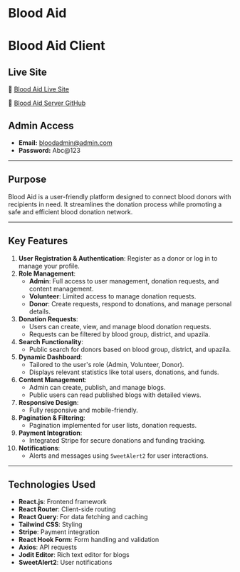 # Blood Aid

# Blood Aid Client

## Live Site

🔗 [Blood Aid Live Site](https://blood-aid-by-alifa.web.app)

🔗 [Blood Aid Server GitHub](https://github.com/alifa-ara-heya/blood-aid-server)

## Admin Access

- **Email:** bloodadmin@admin.com
- **Password:** Abc@123

---

## Purpose

Blood Aid is a user-friendly platform designed to connect blood donors with recipients in need. It streamlines the donation process while promoting a safe and efficient blood donation network.

---

## Key Features

1. **User Registration & Authentication**: Register as a donor or log in to manage your profile.
2. **Role Management**:
   - **Admin**: Full access to user management, donation requests, and content management.
   - **Volunteer**: Limited access to manage donation requests.
   - **Donor**: Create requests, respond to donations, and manage personal details.
3. **Donation Requests**:
   - Users can create, view, and manage blood donation requests.
   - Requests can be filtered by blood group, district, and upazila.
4. **Search Functionality**:
   - Public search for donors based on blood group, district, and upazila.
5. **Dynamic Dashboard**:
   - Tailored to the user's role (Admin, Volunteer, Donor).
   - Displays relevant statistics like total users, donations, and funds.
6. **Content Management**:
   - Admin can create, publish, and manage blogs.
   - Public users can read published blogs with detailed views.
7. **Responsive Design**:
   - Fully responsive and mobile-friendly.
8. **Pagination & Filtering**:
   - Pagination implemented for user lists, donation requests.
9. **Payment Integration**:
   - Integrated Stripe for secure donations and funding tracking.
10. **Notifications**:
    - Alerts and messages using `SweetAlert2` for user interactions.

---

## Technologies Used

- **React.js**: Frontend framework
- **React Router**: Client-side routing
- **React Query**: For data fetching and caching
- **Tailwind CSS**: Styling
- **Stripe**: Payment integration
- **React Hook Form**: Form handling and validation
- **Axios**: API requests
- **Jodit Editor**: Rich text editor for blogs
- **SweetAlert2**: User notifications

